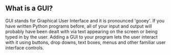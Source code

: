 ## What is a GUI?

GUI stands for Graphical User Interface and it is pronounced 'gooey'. If you have written Python programs before, all of your input and output will probably have been dealt with via text appearing on the screen or being typed in by the user. Adding a GUI to your program lets the user interact with it using buttons, drop downs, text boxes, menus and other familiar user interface controls.

